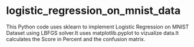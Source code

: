 # logistic_regression_on_mnist_data
This Python code uses sklearn to implement Logistic Regression on MNIST Dataset using LBFGS solver.It uses matplotlib.pyplot to vizualize data.It calculates the Score in Percent and the confusion matrix.
